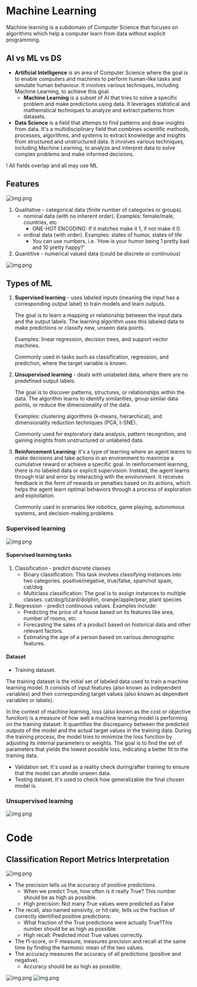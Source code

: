 # Machine Learning

Machine learning is a subdomain of Computer Science that focuses on algorithms which help
a computer learn from data without explicit programming.

## AI vs ML vs DS
* **Artificial Intelligence** is an area of Computer Science where the goal is to enable computers
    and machines to perform human-like tasks and simulate human behaviour.
    It involves various techniques, including Machine Learning, to achieve this goal.
    * **Machine Learning** is a subset of AI that tries to solve a specific problem and make predictions using data.
     It leverages statistical and mathematical techniques to analyze and extract patterns from datasets.
* **Data Science** is a field that attemps to find patterns and draw insights from data. 
    It's a multidisciplinary field that combines scientific methods, processes, algorithms, and systems 
    to extract knowledge and insights from structured and unstructured data. It involves various techniques,
    including Machine Learning, to analyze and interpret data to solve complex problems and make informed decisions.

! All fields overlap and all may use ML

## Features

![img.png](img/ml2.png)

1. Qualitative - categorical data (finite number of categories or groups). 
    * nominal data (with no inherent order). Examples: female/male, countries, etc
        * ONE-HOT ENCODING: If it matches make it 1, if not make it 0.
    * ordinal data (with order). Examples: states of humor, states of life
      *  You can use numbers, i.e. 'How is your humor being 1 pretty bad and 10 pretty happy?'
2. Quantitive - numerical valued data (could be discrete or continuous)

![img.png](img/feature_vector.png)

## Types of ML

1. **Supervised learning** - uses labeled inputs (meaning the input has a corresponding output label)
    to train models and learn outputs.

    The goal is to learn a mapping or relationship between the input data and the output labels. 
    The learning algorithm uses this labeled data to make predictions or classify new, unseen data points. 

    Examples: linear regression, decision trees, and support vector machines.

    Commonly used in tasks such as classification, regression, and prediction, where the target variable is known.
2. **Unsupervised learning** - deals with unlabeled data, where there are no predefined output labels. 
 
   The goal is to discover patterns, structures, or relationships within the data. 
   The algorithm learns to identify similarities, group similar data points, or reduce the dimensionality of the data. 

    Examples: clustering algorithms (k-means, hierarchical), and dimensionality reduction techniques (PCA, t-SNE).

    Commonly used for exploratory data analysis, pattern recognition, and gaining insights from unstructured or unlabeled data.
3. **Reinforcement Learning**: it's a type of learning where an agent learns to make decisions and take actions in an environment 
    to maximize a cumulative reward or achieve a specific goal. In reinforcement learning, there is no labeled data or explicit supervision. 
    Instead, the agent learns through trial and error by interacting with the environment. It receives feedback in the form of rewards or penalties based on its actions, 
    which helps the agent learn optimal behaviors through a process of exploration and exploitation. 

    Commonly used in scenarios like robotics, game playing, autonomous systems, and decision-making problems.

### Supervised learning
![img.png](img/sup_learn.png)

#### Supervised learning tasks
1. Classification - predict discrete classes
   * Binary classification: This task involves classifying instances into two categories. positive/negative, true/false, spam/not spam, cat/dog
   * Multiclass classification: The goal is to assign instances to multiple classes. cat/dog/lizard/dolphin, orange/apple/pear, plant species
2. Regression - predict continuous values. Examples include:
   * Predicting the price of a house based on its features like area, number of rooms, etc.
   * Forecasting the sales of a product based on historical data and other relevant factors.
   * Estimating the age of a person based on various demographic features.

#### Dataset
* Training dataset.

The training dataset is the initial set of labeled data used to train a machine learning model. 
It consists of input features (also known as independent variables) and their corresponding target values (also known as dependent variables or labels).

In the context of machine learning, loss (also known as the cost or objective function) is a measure of how well a machine learning model is performing on the training dataset. 
It quantifies the discrepancy between the predicted outputs of the model and the actual target values in the training data.
During the training process, the model tries to minimize the loss function by adjusting its internal parameters or weights. 
The goal is to find the set of parameters that yields the lowest possible loss, indicating a better fit to the training data.

* Validation set. It's used as a reality check during/after training to ensure that the model can ahndle unseen data.
* Testing dataset. It's used to check how generalizable the final chosen model is.

### Unsupervised learning
![img.png](../Cheatsheets/img/unsup_learn.png)

# Code

## Classification Report Metrics Interpretation

![img.png](img/cl_report.png)

* The precision tells us the accuracy of positive predictions.
    * When we predict True, how often is it really True? This number should be as high as possible.
    * High precision: Not many True values were predicted as False
* The recall, also named sensivity, or hit rate, tells us the fraction of correctly identified positive predictions.
    * What fraction of the True predictions were actually True?This number should be as high as possible. 
    * High recall: Predicted most True values correctly.
* The f1-score, or F measure, measures precision and recall at the same time by finding the harmonic mean of the two values.
* The accuracy measures the accuracy of all predictions (positive and negative).
    * Accuracy should be as high as possible.

![img.png](img/cl_report1.png)
![img.png](img/cl_report2.png)


